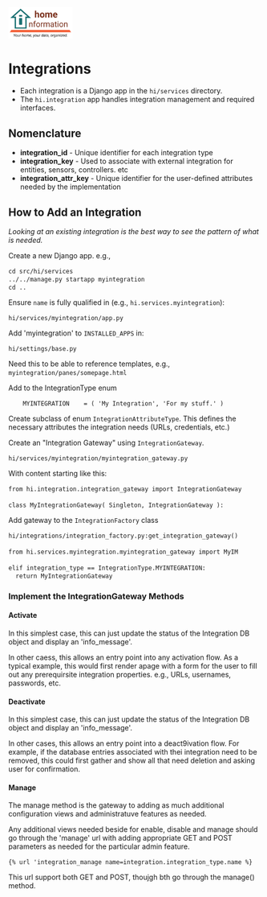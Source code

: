 <img src="../../src/hi/static/img/hi-logo-w-tagline-197x96.png" alt="Home Information Logo" width="128">

# Integrations

- Each integration is a Django app in the `hi/services` directory.
- The `hi.integration` app handles integration management and required interfaces.

## Nomenclature

- **integration_id** - Unique identifier for each integration type
- **integration_key** - Used to associate with external integration for entities, sensors, controllers. etc
- **integration_attr_key** - Unique identifier for the user-defined attributes needed by the implementation

## How to Add an Integration

_Looking at an existing integration is the best way to see the pattern of what is needed._

Create a new Django app. e.g.,
``` shell
cd src/hi/services
../../manage.py startapp myintegration
cd ..
```

Ensure `name` is fully qualified in (e.g., `hi.services.myintegration`):
``` shell
hi/services/myintegration/app.py
```

Add 'myintegration' to `INSTALLED_APPS` in:
``` shell
hi/settings/base.py
```

Need this to be able to reference templates, e.g., `myintegration/panes/somepage.html`

Add to the IntegrationType enum

``` shell
    MYINTEGRATION    = ( 'My Integration', 'For my stuff.' )
```

Create subclass of enum `IntegrationAttributeType`. This defines the necessary attributes the integration needs (URLs, credentials, etc.)

Create an "Integration Gateway" using `IntegrationGateway`.
``` shell
hi/services/myintegration/myintegration_gateway.py
```

With content starting like this:

``` shell
from hi.integration.integration_gateway import IntegrationGateway

class MyIntegrationGateway( Singleton, IntegrationGateway ):
```

Add gateway to the `IntegrationFactory` class
``` shell
hi/integrations/integration_factory.py:get_integration_gateway()

from hi.services.myintegration.myintegration_gateway import MyIM

elif integration_type == IntegrationType.MYINTEGRATION:
  return MyIntegrationGateway

```

### Implement the IntegrationGateway Methods

#### Activate

In this simplest case, this can just update the status of the Integration DB object and display an 'info_message'.

In other caess, this allows an entry point into any activation flow. As a typical example, this would first render apage with a form for the user to fill out any prerequirsite integration properties. e.g., URLs, usernames, passwords, etc.

#### Deactivate

In this simplest case, this can just update the status of the Integration DB object and display an 'info_message'.

In other cases, this allows an entry point into a deact9ivation flow. For example, if the database entries associated with thei integration need to be removed, this could first gather and show all that need deletion and asking user for confirmation.

#### Manage

The manage method is the gateway to adding as much additional configuration views and administratuve features as needed.

Any additional views needed beside for enable, disable and manage should go through the 'manage' url with adding appropriate GET and POST parameters as needed for the particular admin feature.
``` shell
{% url 'integration_manage name=integration.integration_type.name %}
```
This url support both GET and POST, thoujgh bth go through the manage() method.
